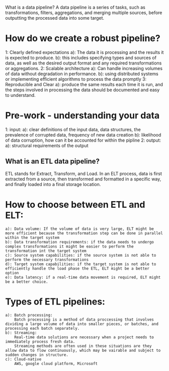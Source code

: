 What is a data pipeline?
A data pipeline is a series of tasks, such as transformations, filters, aggregations, and merging multiple sources,
before outputting the processed data into some target. 

# How do we create a robust pipeline?
1: Clearly defined expectations
    a): The data it is processing and the results it is expected to produce.
    b): this includes specifying types and sources of data, as well as the desired output format and any required transformations or aggregations.
2: Scalable architecture
    a): Can handle increasing volumes of data without degradation in performance. 
    b): using distributed systems or implementing efficient algorithms to process the data promptly
3: Reproducible and Clear
    a): produce the same results each time it is run, and the steps involved in processing the data should be 
        documented and easy to understand.

# Pre-work - understanding your data
1: input: 
    a): clear definitions of the input data, data structures, the prevalence of corrupted data, frequency of new data creation
    b): likelihood of data corruption, how can it be accounted for within the pipline
2: output:
    a): structural requirements of the output

## What is an ETL data pipeline?
ETL stands for Extract, Transform, and Load. In an ELT process, data is first extracted from a source,
then transformed and formatted in a specific way, and finally loaded into a final storage location. 

# How to choose between ETL and ELT:
    a): Data volume: If the volume of data is very large, ELT might be more efficient because the transformation step can be done in parallel within the target system
    b): Data transformation requirements: if the data needs to undergo complex transformations it might be easier to perform the transformation int the target system
    c): Source system capabilities: if the source system is not able to perform the necessary transformations
    d): Target system capabilities: if the target system is not able to efficiently handle the load phase the ETL, ELT might be a better option
    e): Data latency: if a real-time data movement is required, ELT might be a better choice.

# Types of ETL pipelines:
    a): Batch processing: 
        Batch processing is a method of data proccessing that involves dividing a large volume of data into smaller pieces, or batches, and processing each batch separately. 
    b): Streaming:
        Real-time data solutions are necessary when a project needs to immediately process fresh data.
        Streaming methods are often used in these situations are they allow data to flow continuously, which may be vairable and subject to sudden changes in structure. 
    c): Cloud-native
        AWS, google cloud platform, Microsoft



